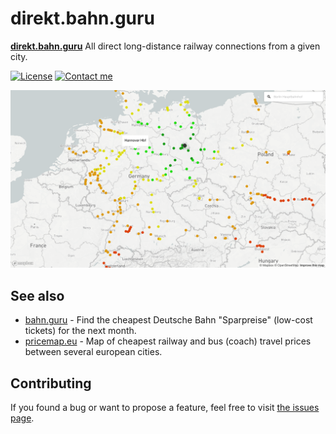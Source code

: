 # direkt.bahn.guru

**[direkt.bahn.guru](https://direkt.bahn.guru/)** All direct long-distance railway connections from a given city.

[![License](https://img.shields.io/github/license/juliuste/direkt.bahn.guru.svg?style=flat)](license)
[![Contact me](https://img.shields.io/badge/contact-email-turquoise)](mailto:mail@juliustens.eu)

[![Screenshot of direkt.bahn.guru](assets/screenshot.png)](https://direkt.bahn.guru)

## See also

- [bahn.guru](https://github.com/juliuste/bahn.guru) - Find the cheapest Deutsche Bahn "Sparpreise" (low-cost tickets) for the next month.
- [pricemap.eu](https://github.com/juliuste/travel-price-map) - Map of cheapest railway and bus (coach) travel prices between several european cities.

## Contributing

If you found a bug or want to propose a feature, feel free to visit [the issues page](https://github.com/juliuste/direkt.bahn.guru/issues).

